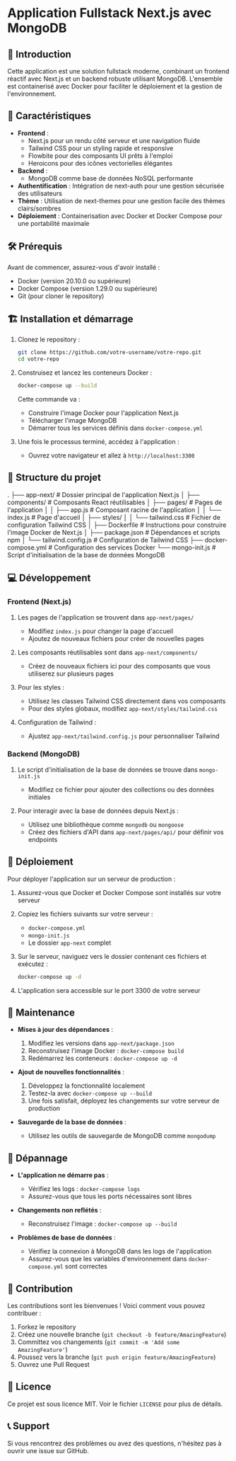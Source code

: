 # Application Fullstack Next.js avec MongoDB

## 📖 Introduction

Cette application est une solution fullstack moderne, combinant un frontend réactif avec Next.js et un backend robuste utilisant MongoDB. L'ensemble est containerisé avec Docker pour faciliter le déploiement et la gestion de l'environnement.

## 🚀 Caractéristiques

- **Frontend** : 
  - Next.js pour un rendu côté serveur et une navigation fluide
  - Tailwind CSS pour un styling rapide et responsive
  - Flowbite pour des composants UI prêts à l'emploi
  - Heroicons pour des icônes vectorielles élégantes
- **Backend** : 
  - MongoDB comme base de données NoSQL performante
- **Authentification** : Intégration de next-auth pour une gestion sécurisée des utilisateurs
- **Thème** : Utilisation de next-themes pour une gestion facile des thèmes clairs/sombres
- **Déploiement** : Containerisation avec Docker et Docker Compose pour une portabilité maximale

## 🛠️ Prérequis

Avant de commencer, assurez-vous d'avoir installé :
- Docker (version 20.10.0 ou supérieure)
- Docker Compose (version 1.29.0 ou supérieure)
- Git (pour cloner le repository)

## 🏗️ Installation et démarrage

1. Clonez le repository :
   ```bash
   git clone https://github.com/votre-username/votre-repo.git
   cd votre-repo
   ```

2. Construisez et lancez les conteneurs Docker :
   ```bash
   docker-compose up --build
   ```
   Cette commande va :
   - Construire l'image Docker pour l'application Next.js
   - Télécharger l'image MongoDB
   - Démarrer tous les services définis dans `docker-compose.yml`

3. Une fois le processus terminé, accédez à l'application :
   - Ouvrez votre navigateur et allez à `http://localhost:3300`

## 📁 Structure du projet

.
├── app-next/ # Dossier principal de l'application Next.js
│ ├── components/ # Composants React réutilisables
│ ├── pages/ # Pages de l'application
│ │ ├── app.js # Composant racine de l'application
│ │ └── index.js # Page d'accueil
│ ├── styles/
│ │ └── tailwind.css # Fichier de configuration Tailwind CSS
│ ├── Dockerfile # Instructions pour construire l'image Docker de Next.js
│ ├── package.json # Dépendances et scripts npm
│ └── tailwind.config.js # Configuration de Tailwind CSS
├── docker-compose.yml # Configuration des services Docker
└── mongo-init.js # Script d'initialisation de la base de données MongoDB


## 💻 Développement

### Frontend (Next.js)

1. Les pages de l'application se trouvent dans `app-next/pages/`
   - Modifiez `index.js` pour changer la page d'accueil
   - Ajoutez de nouveaux fichiers pour créer de nouvelles pages

2. Les composants réutilisables sont dans `app-next/components/`
   - Créez de nouveaux fichiers ici pour des composants que vous utiliserez sur plusieurs pages

3. Pour les styles :
   - Utilisez les classes Tailwind CSS directement dans vos composants
   - Pour des styles globaux, modifiez `app-next/styles/tailwind.css`

4. Configuration de Tailwind :
   - Ajustez `app-next/tailwind.config.js` pour personnaliser Tailwind

### Backend (MongoDB)

1. Le script d'initialisation de la base de données se trouve dans `mongo-init.js`
   - Modifiez ce fichier pour ajouter des collections ou des données initiales

2. Pour interagir avec la base de données depuis Next.js :
   - Utilisez une bibliothèque comme `mongodb` ou `mongoose`
   - Créez des fichiers d'API dans `app-next/pages/api/` pour définir vos endpoints

## 🚀 Déploiement

Pour déployer l'application sur un serveur de production :

1. Assurez-vous que Docker et Docker Compose sont installés sur votre serveur

2. Copiez les fichiers suivants sur votre serveur :
   - `docker-compose.yml`
   - `mongo-init.js`
   - Le dossier `app-next` complet

3. Sur le serveur, naviguez vers le dossier contenant ces fichiers et exécutez :
   ```bash
   docker-compose up -d
   ```

4. L'application sera accessible sur le port 3300 de votre serveur

## 🔧 Maintenance

- **Mises à jour des dépendances** :
  1. Modifiez les versions dans `app-next/package.json`
  2. Reconstruisez l'image Docker : `docker-compose build`
  3. Redémarrez les conteneurs : `docker-compose up -d`

- **Ajout de nouvelles fonctionnalités** :
  1. Développez la fonctionnalité localement
  2. Testez-la avec `docker-compose up --build`
  3. Une fois satisfait, déployez les changements sur votre serveur de production

- **Sauvegarde de la base de données** :
  - Utilisez les outils de sauvegarde de MongoDB comme `mongodump`

## 🐛 Dépannage

- **L'application ne démarre pas** :
  - Vérifiez les logs : `docker-compose logs`
  - Assurez-vous que tous les ports nécessaires sont libres

- **Changements non reflétés** :
  - Reconstruisez l'image : `docker-compose up --build`

- **Problèmes de base de données** :
  - Vérifiez la connexion à MongoDB dans les logs de l'application
  - Assurez-vous que les variables d'environnement dans `docker-compose.yml` sont correctes

## 🤝 Contribution

Les contributions sont les bienvenues ! Voici comment vous pouvez contribuer :

1. Forkez le repository
2. Créez une nouvelle branche (`git checkout -b feature/AmazingFeature`)
3. Committez vos changements (`git commit -m 'Add some AmazingFeature'`)
4. Poussez vers la branche (`git push origin feature/AmazingFeature`)
5. Ouvrez une Pull Request

## 📄 Licence

Ce projet est sous licence MIT. Voir le fichier `LICENSE` pour plus de détails.

## 📞 Support

Si vous rencontrez des problèmes ou avez des questions, n'hésitez pas à ouvrir une issue sur GitHub.
